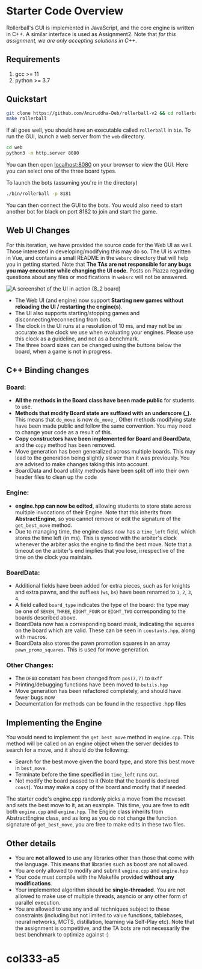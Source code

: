 # Starter Code Overview

Rollerball's GUI is implemented in JavaScript, and the core engine is written in C++. A similar interface is used as Assignment2. Note that *for this assignment, we are only accepting solutions in C++*.

## Requirements

1. gcc >= 11
2. python >= 3.7

## Quickstart

```bash
git clone https://github.com/Aniruddha-Deb/rollerball-v2 && cd rollerball-v2
make rollerball
```

If all goes well, you should have an executable called `rollerball` in `bin`. To run the GUI, launch a web server from the `web` directory.

```bash
cd web
python3 -m http.server 8080
```

You can then open [localhost:8080](http://localhost:8080) on your browser to view the GUI. Here you can select one of the three board types. 

To launch the bots (assuming you're in the directory)

```bash
./bin/rollerball -p 8181
```

You can then connect the GUI to the bots. You would also need to start another bot for black on port 8182 to join and start the game.

## Web UI Changes

For this iteration, we have provided the source code for the Web UI as well. Those interested in developing/modifying this may do so. The UI is written in Vue, and contains a small README in the `websrc` directory that will help you in getting started. Note that **The TAs are not responsible for any bugs you may encounter while changing the UI code.** Posts on Piazza regarding questions about any files or modifications in `websrc` will not be answered.

![A screenshot of the UI in action (8_2 board)](figures/ui.png)

- The Web UI (and engine) now support **Starting new games without reloading the UI / restarting the engine(s)**.
- The UI also supports starting/stopping games and disconnecting/reconnecting from bots. 
- The clock in the UI runs at a resolution of 10 ms, and may not be as accurate as the clock we use when evaluating your engines. Please use this clock as a guideline, and not as a benchmark.
- The three board sizes can be changed using the buttons below the board, when a game is not in progress.

## C++ Binding changes

### Board:

- **All the methods in the Board class have been made public** for students to use.
- **Methods that modify Board state are suffixed with an underscore (_).** This means that `do_move` is now `do_move_`. Other methods modifying state have been made public and follow the same convention. You may need to change your code as a result of this. 
- **Copy constructors have been implemented for Board and BoardData**, and the `copy` method has been removed.
- Move generation has been generalized across multiple boards. This may lead to the generation being slightly slower than it was previously. You are advised to make changes taking this into account.
- BoardData and board utility methods have been split off into their own header files to clean up the code

### Engine:

- **engine.hpp can now be edited**, allowing students to store state across multiple invocations of their Engine. Note that this inherits from **AbstractEngine**, so you cannot remove or edit the signature of the `get_best_move` method.
- Due to managing time, the engine class now has a `time_left` field, which stores the time left (in ms). This is synced with the arbiter's clock whenever the arbiter asks the engine to find the best move. Note that a timeout on the arbiter's end implies that you lose, irrespective of the time on the clock you maintain.

### BoardData:

- Additional fields have been added for extra pieces, such as for knights and extra pawns, and the suffixes (`ws`, `bs`) have been renamed to `1`, `2`, `3`, `4`.
- A field called `board_type` indicates the type of the board: the type may be one of `SEVEN_THREE`, `EIGHT_FOUR` or `EIGHT_TWO` corresponding to the boards described above.  
- BoardData now has a corresponding board mask, indicating the squares on the board which are valid. These can be seen in `constants.hpp`, along with macros.
- BoardData also stores the pawn promotion squares in an array `pawn_promo_squares`. This is used for move generation.

### Other Changes:

- The `DEAD` constant has been changed from `pos(7,7)` to `0xff`
- Printing/debugging functions have been moved to `butils.hpp` 
- Move generation has been refactored completely, and should have fewer bugs now
- Documentation for methods can be found in the respective .hpp files

## Implementing the Engine

You would need to implement the `get_best_move` method in `engine.cpp`. This method will be called on an engine object when the server decides to search for a move, and it should do the following:

- Search for the best move given the board type, and store this best move in `best_move`.
- Terminate before the time specified in `time_left` runs out. 
- Not modify the board passed to it (Note that the board is declared `const`). You may make a copy of the board and modify that if needed.

The starter code's engine.cpp randomly picks a move from the moveset and sets the best move to it, as an example. This time, you are free to edit both `engine.cpp` and `engine.hpp`. The Engine class inherits from AbstractEngine class, and as long as you do not change the function signature of `get_best_move`, you are free to make edits in these two files.

## Other details

- You are **not allowed** to use any libraries other than those that come with the language. This means that libraries such as boost are not allowed.
- You are only allowed to modify and submit `engine.cpp` and `engine.hpp`  
- Your code must compile with the Makefile provided **without any modifications**.
- Your implemented algorithm should be **single-threaded**. You are not allowed to make use of multiple threads, asyncio or any other form of parallel execution.
- You are allowed to use any and all techniques subject to these constraints (including but not limited to value functions, tablebases, neural networks, MCTS, distillation, learning via Self-Play etc). Note that the assignment is competitive, and the TA bots are not necessarily the best benchmark to optimize against :)
# col333-a5

